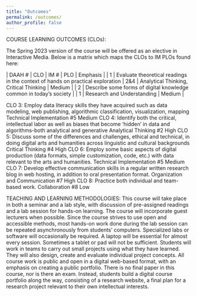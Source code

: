 ```yaml
---
title: "Outcomes"
permalink: /outcomes/
author_profile: false
---
```


COURSE LEARNING OUTCOMES (CLOs): 

The Spring 2023 version of the course will be offered as an elective in Interactive Media. Below is a matrix which maps the CLOs to IM PLOs found here: 

| DAAH # | CLO | IM # | PLO | Emphasis |
| 1 | Evaluate theoretical readings in the context of hands on practical exploration
 | 2&4 | Analytical Thinking, Critical Thinking | Medium |
| 2 | Describe some forms of digital knowledge common in today’s society | 
| 1 | Research and Understanding |
Medium |

CLO 3: Employ data literacy skills they have acquired such as data modeling, web publishing, algorithmic classification, visualization, mapping
Technical Implementation #5
Medium
CLO 4: Identify both the critical, intellectual labor as well as biases that become ‘hidden’ in data and algorithms-both analytical and generative
Analytical Thinking #2
High
CLO 5: Discuss some of the differences and challenges, ethical and technical, in doing digital arts and humanities across linguistic and cultural backgrounds
Critical Thinking #4
High
CLO 6: Employ some basic aspects of digital production (data formats, simple customization, code, etc.) with data relevant to the arts and humanities.
Technical Implementation #5
Medium 
CLO 7: Develop effective communication skills in a regular written research blog in web hosting, in addition to oral presentation format.
Organization and Communication #7 
High
CLO 8: Practice both individual and team-based work.
Collaboration #8
Low

TEACHING AND LEARNING METHODOLOGIES:
This course will take place in both a seminar and a lab style, with discussion of pre-assigned readings and a lab session for hands-on learning.
The course will incorporate guest lecturers when possible. 
Since the course strives to use open and accessible methods, most hands-on work done during the lab session can be repeated asynchronously from students’ computers. Specialized labs or software will occasionally be required.
A laptop will be essential for almost every session. Sometimes a tablet or pad will not be sufficient. 
Students will work in teams to carry out small projects using what they have learned. They will also design, create and evaluate individual project concepts.
All course work is public and open in a digital web-based format, with an emphasis on creating a public portfolio. 
There is no final paper in this course, nor is there an exam.  Instead, students build a digital course portfolio along the way, consisting of a research website, a final plan for a research project relevant to their own intellectual interests. 